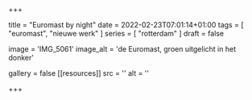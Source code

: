 +++

title = "Euromast by night"
date = 2022-02-23T07:01:14+01:00 
tags = [ "euromast", "nieuwe werk" ] 
series = [ "rotterdam" ] 
draft = false

image = 'IMG_5061'
image_alt = 'de Euromast, groen uitgelicht in het donker'

gallery = false
[[resources]]
src = ''
alt = ''

+++
